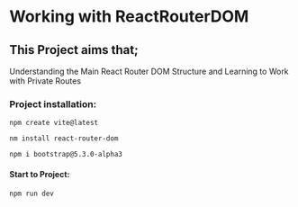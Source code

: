 # Working with ReactRouterDOM

## This Project aims that;
Understanding the Main React Router DOM Structure and Learning to Work with Private Routes


### Project installation:
````
npm create vite@latest

nm install react-router-dom

npm i bootstrap@5.3.0-alpha3
````

#### Start to Project:
````
npm run dev
````